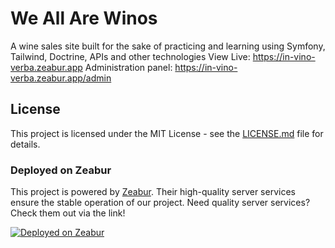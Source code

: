# We All Are Winos
A wine sales site built for the sake of practicing and learning using Symfony, Tailwind, Doctrine, APIs and other technologies 
View Live: https://in-vino-verba.zeabur.app
Administration panel: https://in-vino-verba.zeabur.app/admin

## License

This project is licensed under the MIT License - see the [LICENSE.md](LICENSE.md) file for details.


### Deployed on Zeabur

This project is powered by [Zeabur](https://zeabur.com?referralCode=Codennnn&utm_source=Codennnn). Their high-quality server services ensure the stable operation of our project. Need quality server services? Check them out via the link!

[![Deployed on Zeabur](https://zeabur.com/deployed-on-zeabur-dark.svg)](https://zeabur.com?referralCode=Teosany&utm_source=Teosany)
